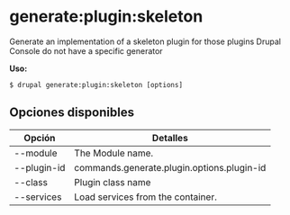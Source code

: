 # generate:plugin:skeleton
Generate an implementation of a skeleton plugin for those plugins Drupal Console do not have a specific generator

**Uso:**
```
$ drupal generate:plugin:skeleton [options]
```

## Opciones disponibles
Opción | Detalles
-------|-------------
--module | The Module name.
--plugin-id | commands.generate.plugin.options.plugin-id
--class | Plugin class name
--services | Load services from the container.
